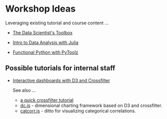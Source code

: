 # Workshop Ideas

Leveraging existing tutorial and course content ...

* [The Data Scientist's Toolbox](https://www.coursera.org/course/datascitoolbox)

* [Intro to Data Analysis with Julia](https://www.youtube.com/playlist?list=PLP8iPy9hna6Si2sjMkrPY-wt2mEouZgaZ)

* [Functional Python with PyToolz](https://github.com/mrocklin/pydata-toolz)


## Possible tutorials for internal staff

* [Interactive dashboards with D3 and Crossfilter](http://square.github.io/crossfilter/)

  See also ...
  * [a quick crossfilter tutorial](https://github.com/joyrexus/crossfiltering/blob/master/tutorial/index.coffee.md)
  * [dc.js](http://dc-js.github.io/dc.js/) - dimensional charting framework
    based on D3 and crossfilter.
  * [catcorr.js](http://deanmalmgren.github.io/catcorrjs/) - ditto for
    visualizing categorical correlations.
